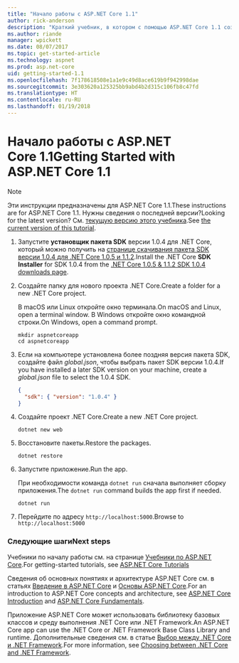 ```yaml
---
title: "Начало работы с ASP.NET Core 1.1"
author: rick-anderson
description: "Краткий учебник, в котором с помощью ASP.NET Core 1.1 создается и запускается простое приложение Hello World."
ms.author: riande
manager: wpickett
ms.date: 08/07/2017
ms.topic: get-started-article
ms.technology: aspnet
ms.prod: asp.net-core
uid: getting-started-1.1
ms.openlocfilehash: 7f178618508e1a1e9c49d8ace619b9f942998dae
ms.sourcegitcommit: 3e303620a125325bb9abd4b2d315c106fb8c47fd
ms.translationtype: HT
ms.contentlocale: ru-RU
ms.lasthandoff: 01/19/2018
---
```

# <a name="getting-started-with-aspnet-core-11"></a><span data-ttu-id="a207d-103">Начало работы с ASP.NET Core 1.1</span><span class="sxs-lookup"><span data-stu-id="a207d-103">Getting Started with ASP.NET Core 1.1</span></span>

> [!NOTE]
> <span data-ttu-id="a207d-104">Эти инструкции предназначены для ASP.NET Core 1.1.</span><span class="sxs-lookup"><span data-stu-id="a207d-104">These instructions are for ASP.NET Core 1.1.</span></span> <span data-ttu-id="a207d-105">Нужны сведения о последней версии?</span><span class="sxs-lookup"><span data-stu-id="a207d-105">Looking for the latest version?</span></span> <span data-ttu-id="a207d-106">См. [текущую версию этого учебника](xref:getting-started).</span><span class="sxs-lookup"><span data-stu-id="a207d-106">See [the current version of this tutorial](xref:getting-started).</span></span>

1. <span data-ttu-id="a207d-107">Запустите **установщик пакета SDK** версии 1.0.4 для .NET Core, который можно получить на [странице скачивания пакета SDK версии 1.0.4 для .NET Core 1.0.5 и 1.1.2](https://github.com/dotnet/core/blob/master/release-notes/download-archives/1.0.5-download.md).</span><span class="sxs-lookup"><span data-stu-id="a207d-107">Install the .NET Core **SDK Installer** for SDK 1.0.4 from the [.NET Core 1.0.5 & 1.1.2 SDK 1.0.4 downloads page](https://github.com/dotnet/core/blob/master/release-notes/download-archives/1.0.5-download.md).</span></span>

2. <span data-ttu-id="a207d-108">Создайте папку для нового проекта .NET Core.</span><span class="sxs-lookup"><span data-stu-id="a207d-108">Create a folder for a new .NET Core project.</span></span>

   <span data-ttu-id="a207d-109">В macOS или Linux откройте окно терминала.</span><span class="sxs-lookup"><span data-stu-id="a207d-109">On macOS and Linux, open a terminal window.</span></span> <span data-ttu-id="a207d-110">В Windows откройте окно командной строки.</span><span class="sxs-lookup"><span data-stu-id="a207d-110">On Windows, open a command prompt.</span></span>

   ```terminal
   mkdir aspnetcoreapp
   cd aspnetcoreapp
   ```

2. <span data-ttu-id="a207d-111">Если на компьютере установлена более поздняя версия пакета SDK, создайте файл *global.json*, чтобы выбрать пакет SDK версии 1.0.4.</span><span class="sxs-lookup"><span data-stu-id="a207d-111">If you have installed a later SDK version on your machine, create a *global.json* file to select the 1.0.4 SDK.</span></span>

   ```json
   {
     "sdk": { "version": "1.0.4" }
   }
   ```

2. <span data-ttu-id="a207d-112">Создайте проект .NET Core.</span><span class="sxs-lookup"><span data-stu-id="a207d-112">Create a new .NET Core project.</span></span>

   ```terminal
   dotnet new web
   ```
   
3.  <span data-ttu-id="a207d-113">Восстановите пакеты.</span><span class="sxs-lookup"><span data-stu-id="a207d-113">Restore the packages.</span></span>

    ```terminal
    dotnet restore
    ```

4. <span data-ttu-id="a207d-114">Запустите приложение.</span><span class="sxs-lookup"><span data-stu-id="a207d-114">Run the app.</span></span>

   <span data-ttu-id="a207d-115">При необходимости команда `dotnet run` сначала выполняет сборку приложения.</span><span class="sxs-lookup"><span data-stu-id="a207d-115">The `dotnet run` command builds the app first if needed.</span></span>

   ```terminal
   dotnet run
   ```

5. <span data-ttu-id="a207d-116">Перейдите по адресу `http://localhost:5000`.</span><span class="sxs-lookup"><span data-stu-id="a207d-116">Browse to `http://localhost:5000`</span></span>

<!-- H3 to avoid a single-entry internal TOC -->
### <a name="next-steps"></a><span data-ttu-id="a207d-117">Следующие шаги</span><span class="sxs-lookup"><span data-stu-id="a207d-117">Next steps</span></span>

<span data-ttu-id="a207d-118">Учебники по началу работы см. на странице [Учебники по ASP.NET Core](tutorials/index.md).</span><span class="sxs-lookup"><span data-stu-id="a207d-118">For getting-started tutorials, see [ASP.NET Core Tutorials](tutorials/index.md)</span></span>

<span data-ttu-id="a207d-119">Сведения об основных понятиях и архитектуре ASP.NET Core см. в статьях [Введение в ASP.NET Core](index.md) и [Основы ASP.NET Core](fundamentals/index.md).</span><span class="sxs-lookup"><span data-stu-id="a207d-119">For an introduction to ASP.NET Core concepts and architecture, see [ASP.NET Core Introduction](index.md) and [ASP.NET Core Fundamentals](fundamentals/index.md).</span></span>

<span data-ttu-id="a207d-120">Приложение ASP.NET Core может использовать библиотеку базовых классов и среду выполнения .NET Core или .NET Framework.</span><span class="sxs-lookup"><span data-stu-id="a207d-120">An ASP.NET Core app can use the .NET Core or .NET Framework Base Class Library and runtime.</span></span> <span data-ttu-id="a207d-121">Дополнительные сведения см. в статье [Выбор между .NET Core и .NET Framework](https://docs.microsoft.com/dotnet/articles/standard/choosing-core-framework-server).</span><span class="sxs-lookup"><span data-stu-id="a207d-121">For more information, see [Choosing between .NET Core and .NET Framework](https://docs.microsoft.com/dotnet/articles/standard/choosing-core-framework-server).</span></span>
